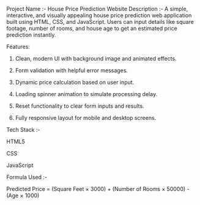 Project Name :- House Price Prediction Website
Description :- A simple, interactive, and visually appealing house price prediction web application built using HTML, CSS, and JavaScript. Users can input details like square footage, number of rooms, and house age to get an estimated price prediction instantly.

Features:

1. Clean, modern UI with background image and animated effects.

2. Form validation with helpful error messages.

3. Dynamic price calculation based on user input.

4. Loading spinner animation to simulate processing delay.

5. Reset functionality to clear form inputs and results.

6. Fully responsive layout for mobile and desktop screens.

Tech Stack :-

HTML5

CSS

JavaScript 

Formula Used :-

Predicted Price = (Square Feet × 3000) + (Number of Rooms × 50000) - (Age × 1000)
